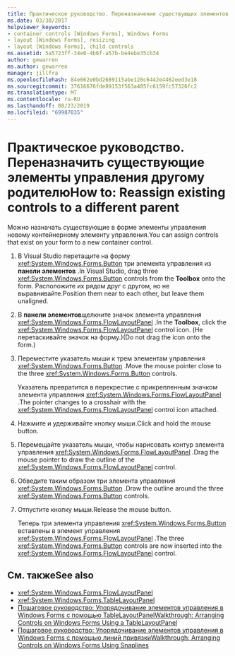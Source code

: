 ```yaml
---
title: Практическое руководство. Переназначение существующих элементов управления другим родительским элементам
ms.date: 03/30/2017
helpviewer_keywords:
- container controls [Windows Forms], Windows Forms
- layout [Windows Forms], resizing
- layout [Windows Forms], child controls
ms.assetid: 5a5723ff-34e0-4b6f-a57b-be4ebe35cb34
author: gewarren
ms.author: gewarren
manager: jillfra
ms.openlocfilehash: 84e662e0bd2689115abe128c6442e4462eed3e18
ms.sourcegitcommit: 37616676fde89153f563a485fc6159fc57326fc2
ms.translationtype: MT
ms.contentlocale: ru-RU
ms.lasthandoff: 08/23/2019
ms.locfileid: "69987035"
---
```

# <a name="how-to-reassign-existing-controls-to-a-different-parent"></a><span data-ttu-id="65f9e-102">Практическое руководство. Переназначить существующие элементы управления другому родителю</span><span class="sxs-lookup"><span data-stu-id="65f9e-102">How to: Reassign existing controls to a different parent</span></span>

<span data-ttu-id="65f9e-103">Можно назначать существующие в форме элементы управления новому контейнерному элементу управления.</span><span class="sxs-lookup"><span data-stu-id="65f9e-103">You can assign controls that exist on your form to a new container control.</span></span>

1. <span data-ttu-id="65f9e-104">В Visual Studio перетащите на форму <xref:System.Windows.Forms.Button> три элемента управления из **панели элементов** .</span><span class="sxs-lookup"><span data-stu-id="65f9e-104">In Visual Studio, drag three <xref:System.Windows.Forms.Button> controls from the **Toolbox** onto the form.</span></span> <span data-ttu-id="65f9e-105">Расположите их рядом друг с другом, но не выравнивайте.</span><span class="sxs-lookup"><span data-stu-id="65f9e-105">Position them near to each other, but leave them unaligned.</span></span>

2. <span data-ttu-id="65f9e-106">В **панели элементов**щелкните значок элемента управления <xref:System.Windows.Forms.FlowLayoutPanel> .</span><span class="sxs-lookup"><span data-stu-id="65f9e-106">In the **Toolbox**, click the <xref:System.Windows.Forms.FlowLayoutPanel> control icon.</span></span> <span data-ttu-id="65f9e-107">(Не перетаскивайте значок на форму.)</span><span class="sxs-lookup"><span data-stu-id="65f9e-107">(Do not drag the icon onto the form.)</span></span>

3. <span data-ttu-id="65f9e-108">Переместите указатель мыши к трем элементам управления <xref:System.Windows.Forms.Button> .</span><span class="sxs-lookup"><span data-stu-id="65f9e-108">Move the mouse pointer close to the three <xref:System.Windows.Forms.Button> controls.</span></span>

   <span data-ttu-id="65f9e-109">Указатель превратится в перекрестие с прикрепленным значком элемента управления <xref:System.Windows.Forms.FlowLayoutPanel> .</span><span class="sxs-lookup"><span data-stu-id="65f9e-109">The pointer changes to a crosshair with the <xref:System.Windows.Forms.FlowLayoutPanel> control icon attached.</span></span>

4. <span data-ttu-id="65f9e-110">Нажмите и удерживайте кнопку мыши.</span><span class="sxs-lookup"><span data-stu-id="65f9e-110">Click and hold the mouse button.</span></span>

5. <span data-ttu-id="65f9e-111">Перемещайте указатель мыши, чтобы нарисовать контур элемента управления <xref:System.Windows.Forms.FlowLayoutPanel> .</span><span class="sxs-lookup"><span data-stu-id="65f9e-111">Drag the mouse pointer to draw the outline of the <xref:System.Windows.Forms.FlowLayoutPanel> control.</span></span>

6. <span data-ttu-id="65f9e-112">Обведите таким образом три элемента управления <xref:System.Windows.Forms.Button> .</span><span class="sxs-lookup"><span data-stu-id="65f9e-112">Draw the outline around the three <xref:System.Windows.Forms.Button> controls.</span></span>

7. <span data-ttu-id="65f9e-113">Отпустите кнопку мыши.</span><span class="sxs-lookup"><span data-stu-id="65f9e-113">Release the mouse button.</span></span>

   <span data-ttu-id="65f9e-114">Теперь три элемента управления <xref:System.Windows.Forms.Button> вставлены в элемент управления <xref:System.Windows.Forms.FlowLayoutPanel> .</span><span class="sxs-lookup"><span data-stu-id="65f9e-114">The three <xref:System.Windows.Forms.Button> controls are now inserted into the <xref:System.Windows.Forms.FlowLayoutPanel> control.</span></span>

## <a name="see-also"></a><span data-ttu-id="65f9e-115">См. также</span><span class="sxs-lookup"><span data-stu-id="65f9e-115">See also</span></span>

- <xref:System.Windows.Forms.FlowLayoutPanel>
- <xref:System.Windows.Forms.TableLayoutPanel>
- [<span data-ttu-id="65f9e-116">Пошаговое руководство: Упорядочивание элементов управления в Windows Forms с помощью TableLayoutPanel</span><span class="sxs-lookup"><span data-stu-id="65f9e-116">Walkthrough: Arranging Controls on Windows Forms Using a TableLayoutPanel</span></span>](walkthrough-arranging-controls-on-windows-forms-using-a-tablelayoutpanel.md)
- [<span data-ttu-id="65f9e-117">Пошаговое руководство: Упорядочивание элементов управления в Windows Forms с помощью линий привязки</span><span class="sxs-lookup"><span data-stu-id="65f9e-117">Walkthrough: Arranging Controls on Windows Forms Using Snaplines</span></span>](walkthrough-arranging-controls-on-windows-forms-using-snaplines.md)
